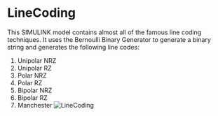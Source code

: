 # LineCoding
This SIMULINK model contains almost all of the famous line coding techniques.
It uses the Bernoulli Binary Generator to generate a binary string and generates the following line codes:
1.	Unipolar NRZ
2.	Unipolar RZ
3.	Polar NRZ
4.	Polar RZ
5.	Bipolar NRZ
6.	Bipolar RZ
7.	Manchester
![LineCoding](https://github.com/Schreckgespenst/LineCoding/assets/51400556/2551c359-4dbb-4cd9-a7c5-2e6ba35c7b6c)
